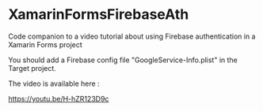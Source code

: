 # XamarinFormsFirebaseAth
Code companion to a video tutorial about using Firebase authentication in a Xamarin Forms project

You should add a Firebase config file "GoogleService-Info.plist" in the Target project.

The video is available here : 

https://youtu.be/H-hZR123D9c


